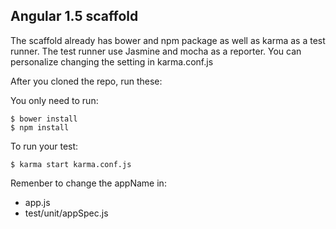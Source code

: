 ## Angular 1.5 scaffold

The scaffold already has bower and npm package as well as karma as a test runner.
The test runner use Jasmine and mocha as a reporter.
You can personalize changing the setting in karma.conf.js

After you cloned the repo, run these:

You only need to run:
```
$ bower install
$ npm install
```

To run your test:
```
$ karma start karma.conf.js
```

Remenber to change the appName in:
 - app.js
 - test/unit/appSpec.js
 
